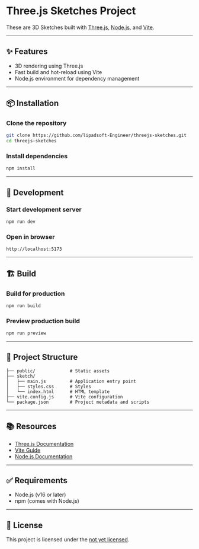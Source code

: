 
# Three.js Sketches Project

These are 3D Sketches built with [Three.js](https://threejs.org/), [Node.js](https://nodejs.org/), and [Vite](https://vitejs.dev/).

---

## ✨ Features

- 3D rendering using Three.js
- Fast build and hot-reload using Vite
- Node.js environment for dependency management

---

## 📦 Installation

### Clone the repository

```bash
git clone https://github.com/lipadsoft-Engineer/threejs-sketches.git
cd threejs-sketches
```

### Install dependencies

```bash
npm install
```

---

## 🔧 Development

### Start development server

```bash
npm run dev
```

### Open in browser

```
http://localhost:5173
```

---

## 🏗️ Build

### Build for production

```bash
npm run build
```

### Preview production build

```bash
npm run preview
```

---

## 📁 Project Structure

```text
├── public/             # Static assets
├── sketch/
│   ├── main.js         # Application entry point
│   ├── styles.css      # Styles
│   └── index.html      # HTML template
├── vite.config.js      # Vite configuration
└── package.json        # Project metadata and scripts
```

---

## 📚 Resources

- [Three.js Documentation](https://threejs.org/docs/)
- [Vite Guide](https://vitejs.dev/guide/)
- [Node.js Documentation](https://nodejs.org/en/docs/)

---

## ✅ Requirements

- Node.js (v16 or later)
- npm (comes with Node.js)

---

## 📄 License

This project is licensed under the [not yet licensed](LICENSE).
